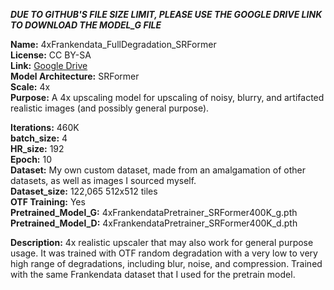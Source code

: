 **_DUE TO GITHUB'S FILE SIZE LIMIT, PLEASE USE THE GOOGLE DRIVE LINK TO DOWNLOAD THE MODEL_G FILE_**

**Name:** 4xFrankendata_FullDegradation_SRFormer  
**License:** CC BY-SA  
**Link:** [Google Drive](https://drive.google.com/drive/folders/15oWLBn0RbO8jBRCr_jm4x8Cpb5LcARIE?usp=drive_link)  
**Model Architecture:** SRFormer  
**Scale:** 4x  
**Purpose:** A 4x upscaling model for upscaling of noisy, blurry, and artifacted realistic images (and possibly general purpose).  

**Iterations:** 460K  
**batch_size:** 4  
**HR_size:** 192  
**Epoch:** 10  
**Dataset:** My own custom dataset, made from an amalgamation of other datasets, as well as images I sourced myself.  
**Dataset_size:** 122,065 512x512 tiles  
**OTF Training:** Yes  
**Pretrained_Model_G:** 4xFrankendataPretrainer_SRFormer400K_g.pth  
**Pretrained_Model_D:** 4xFrankendataPretrainer_SRFormer400K_d.pth  

**Description:** 4x realistic upscaler that may also work for general purpose usage. It was trained with OTF random degradation with a very low to very high range of degradations, including blur, noise, and compression. Trained with the same Frankendata dataset that I used for the pretrain model.  
